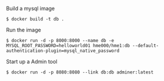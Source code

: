 

Build a mysql image   

    $ docker build -t db .
    

Run the image

    $ docker run -d -p 8000:8000 --name db -e MYSQL_ROOT_PASSWORD=helloworld01 hme000/hme1:db --default-authentication-plugin=mysql_native_password
    

Start up a Admin tool

    $ docker run -d -p 8080:8080 --link db:db adminer:latest

